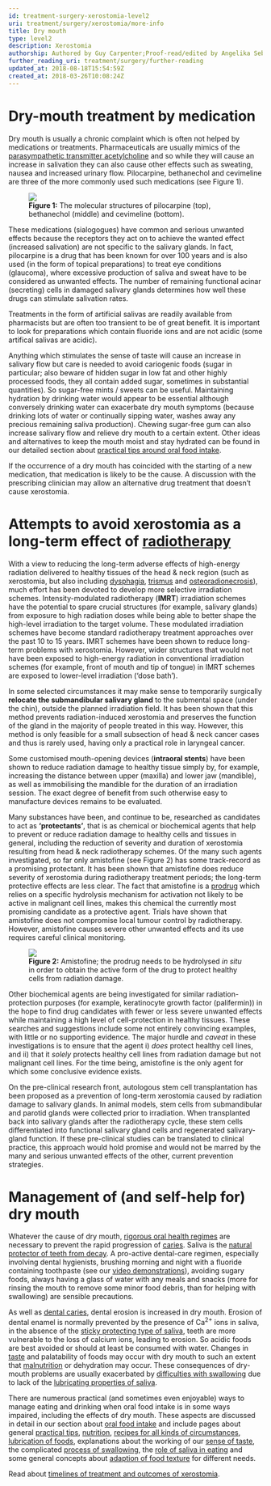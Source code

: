 ```yaml
---
id: treatment-surgery-xerostomia-level2
uri: treatment/surgery/xerostomia/more-info
title: Dry mouth
type: level2
description: Xerostomia
authorship: Authored by Guy Carpenter;Proof-read/edited by Angelika Sebald & David A. Mitchell
further_reading_uri: treatment/surgery/further-reading
updated_at: 2018-08-18T15:54:59Z
created_at: 2018-03-26T10:08:24Z
---
```


<h1 id="dry-mouth-treatment-by-medication">Dry-mouth treatment by medication</h1>
<p>Dry mouth is usually a chronic complaint which is often not helped
    by medications or treatments. Pharmaceuticals are usually
    mimics of the <a href="/diagnosis/a-z/xerostomia/detailed">parasympathetic transmitter acetylcholine</a>    and so while they will cause an increase in salivation they
    can also cause other effects such as sweating, nausea and
    increased urinary flow. Pilocarpine, bethanechol and cevimeline
    are three of the more commonly used such medications (see
    Figure 1).</p>
<figure><img src="/treatment-surgery-xerostomia-level2-figure1.png">
    <figcaption><strong>Figure 1:</strong> The molecular structures of pilocarpine
        (top), bethanechol (middle) and cevimeline (bottom).</figcaption>
</figure>
<p>These medications (sialogogues) have common and serious unwanted
    effects because the receptors they act on to achieve the
    wanted effect (increased salivation) are not specific to
    the salivary glands. In fact, pilocarpine is a drug that
    has been known for over 100 years and is also used (in the
    form of topical preparations) to treat eye conditions (glaucoma),
    where excessive production of saliva and sweat have to be
    considered as unwanted effects. The number of remaining functional
    acinar (secreting) cells in damaged salivary glands determines
    how well these drugs can stimulate salivation rates.</p>
<p>Treatments in the form of artificial salivas are readily available
    from pharmacists but are often too transient to be of great
    benefit. It is important to look for preparations which contain
    fluoride ions and are not acidic (some artifical salivas
    are acidic).</p>
<p>Anything which stimulates the sense of taste will cause an increase
    in salivary flow but care is needed to avoid cariogenic foods
    (sugar in particular; also beware of hidden sugar in low
    fat and other highly processed foods, they all contain added
    sugar, sometimes in substantial quantities). So sugar-free
    mints / sweets can be useful. Maintaining hydration by drinking
    water would appear to be essential although conversely drinking
    water can exacerbate dry mouth symptoms (because drinking
    lots of water or continually sipping water, washes away any
    precious remaining saliva production). Chewing sugar-free
    gum can also increase salivary flow and relieve dry mouth
    to a certain extent. Other ideas and alternatives to keep
    the mouth moist and stay hydrated can be found in our detailed
    section about <a href="/help/oral-food/practical-tips">practical tips around oral food intake</a>.</p>
<p>If the occurrence of a dry mouth has coincided with the starting
    of a new medication, that medication is likely to be the
    cause. A discussion with the prescribing clinician may allow
    an alternative drug treatment that doesn’t cause xerostomia.</p>
<h1 id="attempts-to-avoid-xerostomia-as-a-long-term-effect-of-radiotherapy">Attempts to avoid xerostomia as a long-term effect of <a href="/treatment/radiotherapy">radiotherapy</a></h1>
<p>With a view to reducing the long-term adverse effects of high-energy
    radiation delivered to healthy tissues of the head &amp;
    neck region (such as xerostomia, but also including <a href="/diagnosis/a-z/dysphagia">dysphagia</a>,
    <a href="/diagnosis/a-z/trismus">trismus</a> and <a href="/diagnosis/a-z/necrosis/hard">osteoradionecrosis</a>),
    much effort has been devoted to develop more selective irradiation
    schemes. Intensity-modulated radiotherapy (<strong>IMRT</strong>)
    irradiation schemes have the potential to spare crucial structures
    (for example, salivary glands) from exposure to high radiation
    doses while being able to better shape the high-level irradiation
    to the target volume. These modulated irradiation schemes
    have become standard radiotherapy treatment approaches over
    the past 10 to 15 years. IMRT schemes have been shown to
    reduce long-term problems with xerostomia. However, wider
    structures that would not have been exposed to high-energy
    radiation in conventional irradiation schemes (for example,
    front of mouth and tip of tongue) in IMRT schemes are exposed
    to lower-level irradiation (‘dose bath’).</p>
<p>In some selected circumstances it may make sense to temporarily
    surgically <strong>relocate the submandibular salivary gland</strong>    to the submental space (under the chin), outside the planned
    irradiation field. It has been shown that this method prevents
    radiation-induced xerostomia and preserves the function of
    the gland in the majority of people treated in this way.
    However, this method is only feasible for a small subsection
    of head &amp; neck cancer cases and thus is rarely used,
    having only a practical role in laryngeal cancer.</p>
<p>Some customised mouth-opening devices (<strong>intraoral stents</strong>)
    have been shown to reduce radiation damage to healthy tissue
    simply by, for example, increasing the distance between upper
    (maxilla) and lower jaw (mandible), as well as immobilising
    the mandible for the duration of an irradiation session.
    The exact degree of benefit from such otherwise easy to manufacture
    devices remains to be evaluated.</p>
<p>Many substances have been, and continue to be, researched as
    candidates to act as <strong>‘protectants’</strong>, that
    is as chemical or biochemical agents that help to prevent
    or reduce radiation damage to healthy cells and tissues in
    general, including the reduction of severity and duration
    of xerostomia resulting from head &amp; neck radiotherapy
    schemes. Of the many such agents investigated, so far only
    amistofine (see Figure 2) has some track-record as a promising
    protectant. It has been shown that amistofine does reduce
    severity of xerostomia during radiotherapy treatment periods;
    the long-term protective effects are less clear. The fact
    that amistofine is a <a href="/treatment/other/medication/delivery/detailed">prodrug</a>    which relies on a specific hydrolysis mechanism for activation
    not likely to be active in malignant cell lines, makes this
    chemical the currently most promising candidate as a protective
    agent. Trials have shown that amistofine does not compromise
    local tumour control by radiotherapy. However, amistofine
    causes severe other unwanted effects and its use requires
    careful clinical monitoring.</p>
<figure><img src="/treatment-surgery-xerostomia-level2-figure2.png">
    <figcaption><strong>Figure 2:</strong> Amistofine; the prodrug needs
        to be hydrolysed <em>in situ</em> in order to obtain
        the active form of the drug to protect healthy cells
        from radiation damage.</figcaption>
</figure>
<p>Other biochemical agents are being investigated for similar radiation-protection
    purposes (for example, keratinocyte growth factor (palifermin))
    in the hope to find drug candidates with fewer or less severe
    unwanted effects while maintaining a high level of cell-protection
    in healthy tissues. These searches and suggestions include
    some not entirely convincing examples, with little or no
    supporting evidence. The major hurdle and <i>caveat</i> in
    these investigations is to ensure that the agent i) <i>does</i>    protect healthy cell lines, and ii) that it <i>solely</i>    protects healthy cell lines from radiation damage but not
    malignant cell lines. For the time being, amistofine is the
    only agent for which some conclusive evidence exists.</p>
<p>On the pre-clinical research front, autologous stem cell transplantation
    has been proposed as a prevention of long-term xerostomia
    caused by radiation damage to salivary glands. In animal
    models, stem cells from submandibular and parotid glands
    were collected prior to irradiation. When transplanted back
    into salivary glands after the radiotherapy cycle, these
    stem cells differentiated into functional salivary gland
    cells and regenerated salivary-gland function. If these pre-clinical
    studies can be translated to clinical practice, this approach
    would hold promise and would not be marred by the many and
    serious unwanted effects of the other, current prevention
    strategies.</p>
<h1 id="management-of-and-self-help-for-dry-mouth">Management of (and self-help for) dry mouth</h1>
<p>Whatever the cause of dry mouth, <a href="/help/oral-hygiene">rigorous oral health regimes</a>    are necessary to prevent the rapid progression of <a href="/help/oral-hygiene/decay">caries</a>.
    Saliva is the <a href="/help/oral-hygiene/saliva-and-teeth-mucosa">natural protector of teeth from decay</a>.
    A pro-active dental-care regimen, especially involving dental
    hygienists, brushing morning and night with a fluoride containing
    toothpaste (see our <a href="/help/oral-hygiene/videos">video demonstrations</a>),
    avoiding sugary foods, always having a glass of water with
    any meals and snacks (more for rinsing the mouth to remove
    some minor food debris, than for helping with swallowing)
    are sensible precautions.</p>
<p>As well as <a href="/help/oral-hygiene/decay">dental caries</a>,
    dental erosion is increased in dry mouth. Erosion of dental
    enamel is normally prevented by the presence of Ca<sup>2+</sup>    ions in saliva, in the absence of the <a href="/help/oral-hygiene/saliva-and-teeth-mucosa">sticky protecting type of saliva</a>,
    teeth are more vulnerable to the loss of calcium ions, leading
    to erosion. So acidic foods are best avoided or should at
    least be consumed with water. Changes in <a href="/help/oral-food/ttt">taste</a>    and palatability of foods may occur with dry mouth to such
    an extent that <a href="/help/oral-food/nutrition">malnutrition</a>    or dehydration may occur. These consequences of dry-mouth
    problems are usually exacerbated by <a href="/diagnosis/a-z/dysphagia">difficulties with swallowing</a>    due to lack of the <a href="/help/oral-food/saliva-and-eating">lubricating properties of saliva</a>.</p>
<aside>
    <p>There are numerous practical (and sometimes even enjoyable)
        ways to manage eating and drinking when oral food intake
        is in some ways impaired, including the effects of dry
        mouth. These aspects are discussed in detail in our section
        about <a href="/help/oral-food">oral food intake</a>        and include pages about general <a href="/help/oral-food/practical-tips">practical tips</a>,
        <a href="/help/oral-food/nutrition">nutrition</a>,
        <a href="/help/oral-food/recipes/browse">recipes for all kinds of circumstances</a>, <a href="/help/oral-food/lubrication">lubrication of foods</a>,
            explanations about the working of our <a href="/help/oral-food/ttt">sense of taste</a>,
            the complicated <a href="/help/oral-food/swallowing-anatomy-physiology">process of swallowing</a>,
            the <a href="/help/oral-food/saliva-and-eating">role of saliva in eating</a>            and some general concepts about <a href="/help/oral-food/texture-adaption">adaption of food texture</a>            for different needs.</p>
</aside>
<aside>
    <p>Read about <a href="/treatment/timelines/xerostomia">timelines of treatment and outcomes of xerostomia</a>.</p>
</aside>
